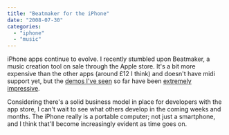 ```yaml
---
title: "Beatmaker for the iPhone"
date: "2008-07-30"
categories: 
  - "iphone"
  - "music"
---
```


iPhone apps continue to evolve. I recently stumbled upon Beatmaker, a music creation tool on sale through the Apple store. It's a bit more expensive than the other apps (around £12 I think) and doesn't have midi support yet, but the [demos I've seen](http://youtube.com/watch?v=QiNTC6mSrnU&feature=related) so far have been [extremely impressive](http://www.vimeo.com/1357796?pg=embed&sec=1357796).

Considering there's a solid business model in place for developers with the app store, I can't wait to see what others develop in the coming weeks and months. The iPhone really is a portable computer; not just a smartphone, and I think that'll become increasingly evident as time goes on.

